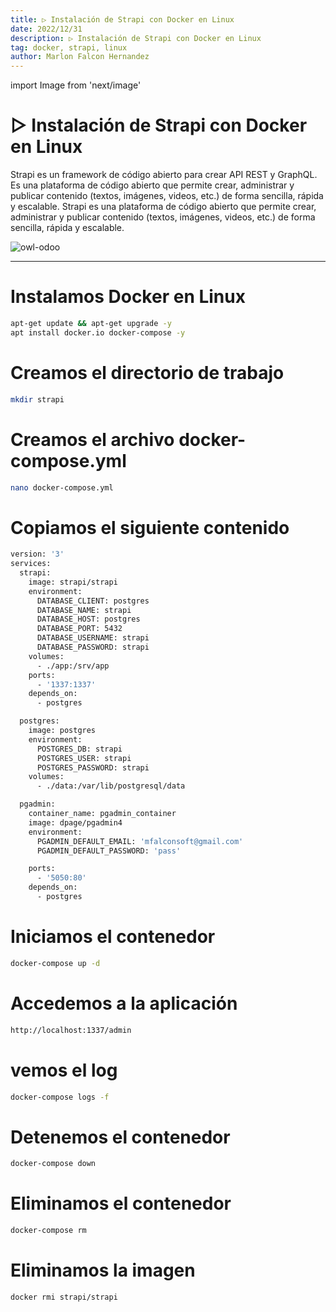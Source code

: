 ```yaml
---
title: ▷ Instalación de Strapi con Docker en Linux
date: 2022/12/31
description: ▷ Instalación de Strapi con Docker en Linux
tag: docker, strapi, linux
author: Marlon Falcon Hernandez
---
```

import Image from 'next/image'

# ▷ Instalación de Strapi con Docker en Linux
Strapi es un framework de código abierto para crear API REST y GraphQL. Es una plataforma de código abierto que permite crear, administrar y publicar contenido (textos, imágenes, videos, etc.) de forma sencilla, rápida y escalable. Strapi es una plataforma de código abierto que permite crear, administrar y publicar contenido (textos, imágenes, videos, etc.) de forma sencilla, rápida y escalable.

<Image
  src="/images/posts/strapi.png"
  alt="owl-odoo"
  width={1280}
  height={720}
  priority
  className="next-image"
/>

---

# Instalamos Docker en Linux
```bash
apt-get update && apt-get upgrade -y
apt install docker.io docker-compose -y
```

# Creamos el directorio de trabajo
```bash
mkdir strapi
```

# Creamos el archivo docker-compose.yml
```bash
nano docker-compose.yml
```

# Copiamos el siguiente contenido
```bash
version: '3'
services:
  strapi:
    image: strapi/strapi
    environment:
      DATABASE_CLIENT: postgres
      DATABASE_NAME: strapi
      DATABASE_HOST: postgres
      DATABASE_PORT: 5432
      DATABASE_USERNAME: strapi
      DATABASE_PASSWORD: strapi
    volumes:
      - ./app:/srv/app
    ports:
      - '1337:1337'
    depends_on:
      - postgres

  postgres:
    image: postgres
    environment:
      POSTGRES_DB: strapi
      POSTGRES_USER: strapi
      POSTGRES_PASSWORD: strapi
    volumes:
      - ./data:/var/lib/postgresql/data

  pgadmin:
    container_name: pgadmin_container
    image: dpage/pgadmin4
    environment:
      PGADMIN_DEFAULT_EMAIL: 'mfalconsoft@gmail.com'
      PGADMIN_DEFAULT_PASSWORD: 'pass'

    ports:
      - '5050:80'
    depends_on:
      - postgres
```

# Iniciamos el contenedor
```bash
docker-compose up -d
```

# Accedemos a la aplicación
```bash
http://localhost:1337/admin
```

# vemos el log
```bash
docker-compose logs -f
```

# Detenemos el contenedor
```bash
docker-compose down
```

# Eliminamos el contenedor
```bash
docker-compose rm
```

# Eliminamos la imagen
```bash
docker rmi strapi/strapi
```
